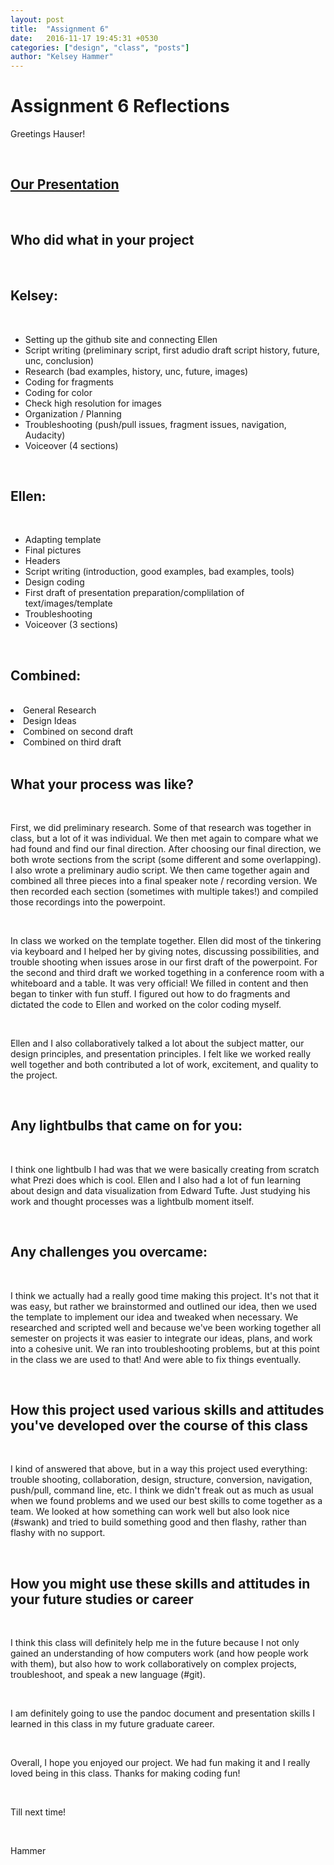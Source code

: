 ```yaml
---
layout: post
title:  "Assignment 6"
date:   2016-11-17 19:45:31 +0530
categories: ["design", "class", "posts"]
author: "Kelsey Hammer"
---
```

<h1> Assignment 6 Reflections </h1>

<p> Greetings Hauser!</p>

<br>

<h2> <a href="https://kelhammer.github.io/dynamicduo/#/">Our Presentation</a> </h2>

<br>

<h2> Who did what in your project </h2>

<br>

<h2>Kelsey:</h2>

<br> 

<ul>
<li> Setting up the github site and connecting Ellen  </li> 
<li> Script writing (preliminary script, first adudio draft script history, future, unc, conclusion)</li> 
<li> Research (bad examples, history, unc, future, images) </li> 
<li> Coding for fragments </li> 
<li> Coding for color </li> 
<li> Check high resolution for images </li> 
<li> Organization / Planning </li> 
<li> Troubleshooting (push/pull issues, fragment issues, navigation, Audacity) </li> 
<li> Voiceover (4 sections) </li> 
</ul>


<br>

<h2>Ellen:</h2>

<br>

<ul>
<li> Adapting template </li> 
<li> Final pictures </li> 
<li> Headers </li> 
<li> Script writing (introduction, good examples, bad examples, tools) </li> 
<li> Design coding </li> 
<li> First draft of presentation preparation/complilation of text/images/template </li> 
<li> Troubleshooting </li> 
<li> Voiceover (3 sections) </li> 
</ul>

<br>

<h2>Combined:</h2>

<br>

<li> General Research </li> 
<li> Design Ideas </li> 
<li> Combined on second draft </li> 
<li> Combined on third draft </li> 

<br>

<h2>What your process was like?</h2>

<br>

First, we did preliminary research. Some of that research was together in class, but a lot of it was individual. We then met again 
to compare what we had found and find our final direction. After choosing our final direction, we both wrote sections from the script (some
different and some overlapping). I also wrote a preliminary audio script. We then came together again and combined all three pieces into a 
final speaker note / recording version. We then recorded each section (sometimes with multiple takes!) and compiled those recordings into the powerpoint.

<br>

In class we worked on the template together. Ellen did most of the tinkering via keyboard and I helped her by giving notes, discussing possibilities, and trouble shooting when
issues arose in our first draft of the powerpoint. For the second and third draft we worked togething in a conference room with a whiteboard and a table. It was very official! 
We filled in content and then began to tinker with fun stuff. I figured out how to do fragments and dictated the code to Ellen and worked on the color coding myself.

<br>

Ellen and I also collaboratively talked a lot about the subject matter, our design principles, and presentation principles. I felt like we worked really well together and both
contributed a lot of work, excitement, and quality to the project. 
 
<br>

<h2>Any lightbulbs that came on for you:</h2>

<br>

I think one lightbulb I had was that we were basically creating from scratch what Prezi does which is cool. Ellen and I also had a lot of fun learning about design and data visualization
from Edward Tufte. Just studying his work and thought processes was a lightbulb moment itself. 

<br>

<h2>Any challenges you overcame:</h2>

<br>

I think we actually had a really good time making this project. It's not that it was easy, but rather we brainstormed and outlined our idea, then we used the template to implement our idea
and tweaked when necessary. We researched and scripted well and because we've been working together all semester on projects it was easier to integrate our ideas, plans, and work into
a cohesive unit. We ran into troubleshooting problems, but at this point in the class we are used to that! And were able to fix things eventually. 

<br>

<h2>How this project used various skills and attitudes you've developed over the course 
of this class</h2>

<br>

I kind of answered that above, but in a way this project used everything: trouble shooting, collaboration, design, structure, conversion, navigation, push/pull, command line, etc. 
I think we didn't freak out as much as usual when we found problems and we used our best skills to come together as a team. We looked at how something can work well but also look
nice (#swank) and tried to build something good and then flashy, rather than flashy with no support. 

<br>

<h2>How you might use these skills and attitudes in your future studies or career </h2>

<br>

I think this class will definitely help me in the future because I not only gained an understanding of how computers work (and how people work with them), but also how to work collaboratively
on complex projects, troubleshoot, and speak a new language (#git). 

<br>

I am definitely going to use the pandoc document and presentation skills I learned in this class in my future graduate career.

<br>

Overall, I hope you enjoyed our project. We had fun making it and I really loved being in this class. Thanks for making coding fun! 

<br> 

Till next time!

<br>

Hammer

